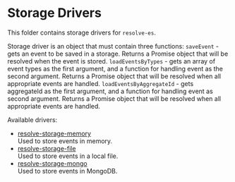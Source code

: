 # Storage Drivers
This folder contains storage drivers for `resolve-es`.

Storage driver is an object that must contain three functions:
`saveEvent` - gets an event to be saved in a storage. Returns a Promise object that will be resolved when the event is stored.
`loadEventsByTypes` - gets an array of event types as the first argument, and a function for handling event as the second argument. Returns a Promise object that will be resolved when all appropriate events are handled.
`loadEventsByAggregateId` - gets aggregateId as the first argument, and a function for handling event as second argument. Returns a Promise object that will be resolved when all appropriate events are handled.

Available drivers:
* [resolve-storage-memory](https://github.com/reimagined/resolve/tree/master/packages/storage-drivers/resolve-storage-memory)  
	Used to store events in memory.
* [resolve-storage-file](https://github.com/reimagined/resolve/tree/master/packages/storage-drivers/resolve-storage-file)  
	Used to store events in a local file.
* [resolve-storage-mongo](https://github.com/reimagined/resolve/tree/master/packages/storage-drivers/resolve-storage-mongo)  
	Used to store events in MongoDB.
